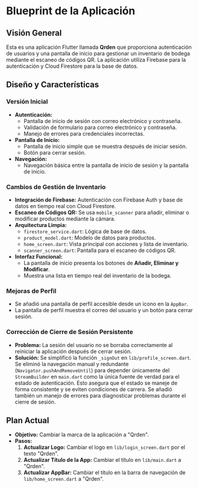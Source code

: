 # Blueprint de la Aplicación

## Visión General

Esta es una aplicación Flutter llamada **Qrden** que proporciona autenticación de usuarios y una pantalla de inicio para gestionar un inventario de bodega mediante el escaneo de códigos QR. La aplicación utiliza Firebase para la autenticación y Cloud Firestore para la base de datos.

## Diseño y Características

### Versión Inicial

*   **Autenticación:**
    *   Pantalla de inicio de sesión con correo electrónico y contraseña.
    *   Validación de formulario para correo electrónico y contraseña.
    *   Manejo de errores para credenciales incorrectas.
*   **Pantalla de Inicio:**
    *   Pantalla de inicio simple que se muestra después de iniciar sesión.
    *   Botón para cerrar sesión.
*   **Navegación:**
    *   Navegación básica entre la pantalla de inicio de sesión y la pantalla de inicio.

### Cambios de Gestión de Inventario

*   **Integración de Firebase:** Autenticación con Firebase Auth y base de datos en tiempo real con Cloud Firestore.
*   **Escaneo de Códigos QR:** Se usa `mobile_scanner` para añadir, eliminar o modificar productos mediante la cámara.
*   **Arquitectura Limpia:**
    *   `firestore_service.dart`: Lógica de base de datos.
    *   `product_model.dart`: Modelo de datos para productos.
    *   `home_screen.dart`: Vista principal con acciones y lista de inventario.
    *   `scanner_screen.dart`: Pantalla para el escaneo de códigos QR.
*   **Interfaz Funcional:**
    *   La pantalla de inicio presenta los botones de **Añadir, Eliminar y Modificar**.
    *   Muestra una lista en tiempo real del inventario de la bodega.

### Mejoras de Perfil
*   Se añadió una pantalla de perfil accesible desde un icono en la `AppBar`.
*   La pantalla de perfil muestra el correo del usuario y un botón para cerrar sesión.

### Corrección de Cierre de Sesión Persistente

*   **Problema:** La sesión del usuario no se borraba correctamente al reiniciar la aplicación después de cerrar sesión.
*   **Solución:** Se simplificó la función `_signOut` en `lib/profile_screen.dart`. Se eliminó la navegación manual y redundante (`Navigator.pushAndRemoveUntil`) para depender únicamente del `StreamBuilder` en `main.dart` como la única fuente de verdad para el estado de autenticación. Esto asegura que el estado se maneje de forma consistente y se eviten condiciones de carrera. Se añadió también un manejo de errores para diagnosticar problemas durante el cierre de sesión.

## Plan Actual

*   **Objetivo:** Cambiar la marca de la aplicación a "Qrden".
*   **Pasos:**
    1.  **Actualizar Logo:** Cambiar el logo en `lib/login_screen.dart` por el texto "Qrden".
    2.  **Actualizar Título de la App:** Cambiar el título en `lib/main.dart` a "Qrden".
    3.  **Actualizar AppBar:** Cambiar el título en la barra de navegación de `lib/home_screen.dart` a "Qrden".
